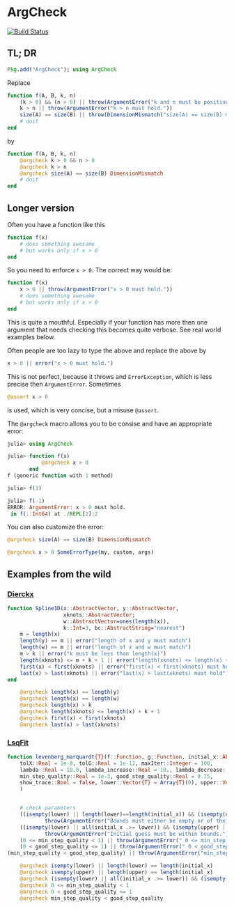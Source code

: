 # ArgCheck

[![Build Status](https://travis-ci.org/jw3126/ArgCheck.jl.svg?branch=master)](https://travis-ci.org/jw3126/ArgCheck.jl)

## TL; DR
```Julia
Pkg.add("ArgCheck"); using ArgCheck
```

Replace
```Julia
function f(A, B, k, n)
    (k > 0) && (n > 0) || throw(ArgumentError("k and n must be positive".))
    k > n || throw(ArgumentError("k > n must hold."))
    size(A) == size(B) || throw(DimensionMismatch("size(A) == size(B) must hold."))
    # doit    
end
```
by
```Julia
function f(A, B, k, n)
    @argcheck k > 0 && n > 0
    @argcheck k > n
    @argcheck size(A) == size(B) DimensionMismatch
    # doit
end
```
## Longer version

Often you have a function like this

```Julia
function f(x)
    # does something awesome
    # but works only if x > 0
end
```
So you need to enforce `x > 0`. The correct way would be:

```Julia
function f(x)
    x > 0 || throw(ArgumentError("x > 0 must hold."))
    # does something awesome
    # but works only if x > 0
end
```
This is quite a mouthful. Especially if your function has more then one argument
that needs checking this becomes quite verbose. See real world examples below.

Often people are too lazy to type the above and replace the above by
```Julia
x > 0 || error("x > 0 must hold.")
```
This is not perfect, because it throws and `ErrorException`, which is less precise then `ArgumentError`. Sometimes

```Julia
@assert x > 0
```
is used, which is very concise, but a misuse `@assert`.

The `@argcheck` macro allows you to be consise and have an appropriate error:

```Julia
julia> using ArgCheck

julia> function f(x)
           @argcheck x > 0
       end
f (generic function with 1 method)

julia> f(1)

julia> f(-1)
ERROR: ArgumentError: x > 0 must hold.
 in f(::Int64) at ./REPL[2]:2
```

You can also customize the error:

```Julia
@argcheck size(A) == size(B) DimensionMismatch
```
```Julia 
@argcheck x > 0 SomeErrorType(my, custom, args)
```


## Examples from the wild

### [Dierckx](https://github.com/kbarbary/Dierckx.jl)

```Julia
function Spline1D(x::AbstractVector, y::AbstractVector,
                  xknots::AbstractVector;
                  w::AbstractVector=ones(length(x)),
                  k::Int=3, bc::AbstractString="nearest")
    m = length(x)
    length(y) == m || error("length of x and y must match")
    length(w) == m || error("length of x and w must match")
    m > k || error("k must be less than length(x)")
    length(xknots) <= m + k + 1 || error("length(xknots) <= length(x) + k + 1 must hold")
    first(x) < first(xknots) || error("first(x) < first(xknots) must hold")
    last(x) > last(xknots) || error("last(x) > last(xknots) must hold")
end
```

```Julia
    @argcheck length(x) == length(y)
    @argcheck length(x) == length(w)
    @argcheck length(x) > k
    @argcheck length(xknots) <= length(x) + k + 1
    @argcheck first(x) < first(xknots)
    @argcheck last(x) > last(xknots)
```

### [LsqFit](https://github.com/JuliaNLSolvers/LsqFit.jl)

```Julia
function levenberg_marquardt{T}(f::Function, g::Function, initial_x::AbstractVector{T};
    tolX::Real = 1e-8, tolG::Real = 1e-12, maxIter::Integer = 100,
    lambda::Real = 10.0, lambda_increase::Real = 10., lambda_decrease::Real = 0.1,
    min_step_quality::Real = 1e-3, good_step_quality::Real = 0.75,
    show_trace::Bool = false, lower::Vector{T} = Array{T}(0), upper::Vector{T} = Array{T}(0)
    )


    # check parameters
    ((isempty(lower) || length(lower)==length(initial_x)) && (isempty(upper) || length(upper)==length(initial_x))) ||
            throw(ArgumentError("Bounds must either be empty or of the same length as the number of parameters."))
    ((isempty(lower) || all(initial_x .>= lower)) && (isempty(upper) || all(initial_x .<= upper))) ||
            throw(ArgumentError("Initial guess must be within bounds."))
    (0 <= min_step_quality < 1) || throw(ArgumentError(" 0 <= min_step_quality < 1 must hold."))
    (0 < good_step_quality <= 1) || throw(ArgumentError(" 0 < good_step_quality <= 1 must hold."))
(min_step_quality < good_step_quality) || throw(ArgumentError("min_step_quality < good_step_quality must hold."))
```

```Julia
    @argcheck isempty(lower) || length(lower) == length(initial_x)
    @argcheck isempty(upper) || length(upper) == length(initial_x)
    @argcheck (isempty(lower) || all(initial_x .>= lower)) && (isempty(upper) || all(initial_x .<= upper)) "Initial guess must be within bounds."
    @argcheck 0 <= min_step_quality < 1
    @argcheck 0 < good_step_quality <= 1
    @argcheck min_step_quality < good_step_quality
```
